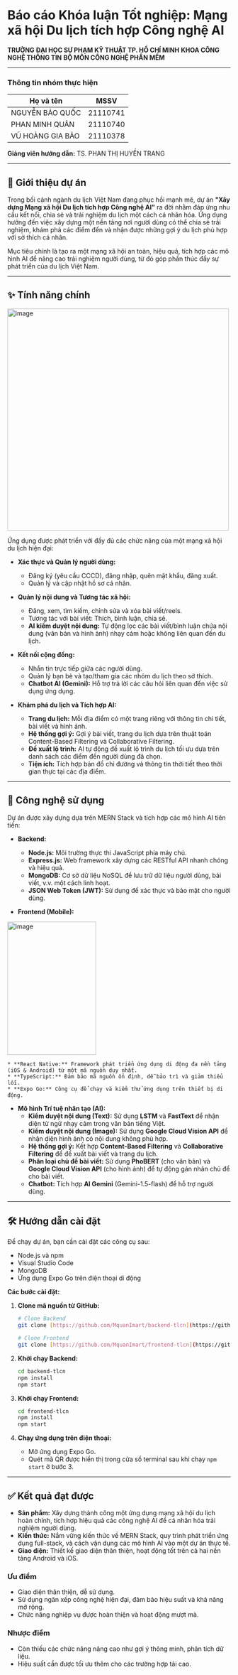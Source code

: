 # Báo cáo Khóa luận Tốt nghiệp: Mạng xã hội Du lịch tích hợp Công nghệ AI

**TRƯỜNG ĐẠI HỌC SƯ PHẠM KỸ THUẬT TP. HỒ CHÍ MINH**
**KHOA CÔNG NGHỆ THÔNG TIN**
**BỘ MÔN CÔNG NGHỆ PHẦN MỀM**

---

### **Thông tin nhóm thực hiện**

| Họ và tên         | MSSV     |
| ----------------- | -------- |
| NGUYỄN BẢO QUỐC   | 21110741 |
| PHAN MINH QUÂN    | 21110740 |
| VŨ HOÀNG GIA BẢO  | 21110378 |

**Giảng viên hướng dẫn:** TS. PHAN THỊ HUYỀN TRANG

---

## 📖 Giới thiệu dự án

Trong bối cảnh ngành du lịch Việt Nam đang phục hồi mạnh mẽ, dự án **"Xây dựng Mạng xã hội Du lịch tích hợp Công nghệ AI"** ra đời nhằm đáp ứng nhu cầu kết nối, chia sẻ và trải nghiệm du lịch một cách cá nhân hóa. Ứng dụng hướng đến việc xây dựng một nền tảng nơi người dùng có thể chia sẻ trải nghiệm, khám phá các điểm đến và nhận được những gợi ý du lịch phù hợp với sở thích cá nhân.

Mục tiêu chính là tạo ra một mạng xã hội an toàn, hiệu quả, tích hợp các mô hình AI để nâng cao trải nghiệm người dùng, từ đó góp phần thúc đẩy sự phát triển của du lịch Việt Nam.

---

## ✨ Tính năng chính
<img width="500" height="500" alt="image" src="https://github.com/user-attachments/assets/c17d824e-dfe4-4006-9c9e-59c639ecc1c5" />

Ứng dụng được phát triển với đầy đủ các chức năng của một mạng xã hội du lịch hiện đại:

* **Xác thực và Quản lý người dùng:**
    * Đăng ký (yêu cầu CCCD), đăng nhập, quên mật khẩu, đăng xuất.
    * Quản lý và cập nhật hồ sơ cá nhân.

* **Quản lý nội dung và Tương tác xã hội:**
    * Đăng, xem, tìm kiếm, chỉnh sửa và xóa bài viết/reels.
    * Tương tác với bài viết: Thích, bình luận, chia sẻ.
    * **AI kiểm duyệt nội dung:** Tự động lọc các bài viết/bình luận chứa nội dung (văn bản và hình ảnh) nhạy cảm hoặc không liên quan đến du lịch.

* **Kết nối cộng đồng:**
    * Nhắn tin trực tiếp giữa các người dùng.
    * Quản lý bạn bè và tạo/tham gia các nhóm du lịch theo sở thích.
    * **Chatbot AI (Gemini):** Hỗ trợ trả lời các câu hỏi liên quan đến việc sử dụng ứng dụng.

* **Khám phá du lịch và Tích hợp AI:**
    * **Trang du lịch:** Mỗi địa điểm có một trang riêng với thông tin chi tiết, bài viết và hình ảnh.
    * **Hệ thống gợi ý:** Gợi ý bài viết, trang du lịch dựa trên thuật toán Content-Based Filtering và Collaborative Filtering.
    * **Đề xuất lộ trình:** AI tự động đề xuất lộ trình du lịch tối ưu dựa trên danh sách các điểm đến người dùng đã chọn.
    * **Tiện ích:** Tích hợp bản đồ chỉ đường và thông tin thời tiết theo thời gian thực tại các địa điểm.

---

## 🚀 Công nghệ sử dụng

Dự án được xây dựng dựa trên MERN Stack và tích hợp các mô hình AI tiên tiến:

* **Backend:**
    * **Node.js:** Môi trường thực thi JavaScript phía máy chủ.
    * **Express.js:** Web framework xây dựng các RESTful API nhanh chóng và hiệu quả.
    * **MongoDB:** Cơ sở dữ liệu NoSQL để lưu trữ dữ liệu người dùng, bài viết, v.v. một cách linh hoạt.
    * **JSON Web Token (JWT):** Sử dụng để xác thực và bảo mật cho người dùng.

* **Frontend (Mobile):**
<img width="200" height="300" alt="image" src="https://github.com/user-attachments/assets/59d1106f-6d22-4a33-b7b1-08a15041ca0e" />

    * **React Native:** Framework phát triển ứng dụng di động đa nền tảng (iOS & Android) từ một mã nguồn duy nhất.
    * **TypeScript:** Đảm bảo mã nguồn ổn định, dễ bảo trì và giảm thiểu lỗi.
    * **Expo Go:** Công cụ để chạy và kiểm thử ứng dụng trên thiết bị di động.

* **Mô hình Trí tuệ nhân tạo (AI):**
    * **Kiểm duyệt nội dung (Text):** Sử dụng **LSTM** và **FastText** để nhận diện từ ngữ nhạy cảm trong văn bản tiếng Việt.
    * **Kiểm duyệt nội dung (Image):** Sử dụng **Google Cloud Vision API** để nhận diện hình ảnh có nội dung không phù hợp.
    * **Hệ thống gợi ý:** Kết hợp **Content-Based Filtering** và **Collaborative Filtering** để đề xuất bài viết và trang du lịch.
    * **Phân loại chủ đề bài viết:** Sử dụng **PhoBERT** (cho văn bản) và **Google Cloud Vision API** (cho hình ảnh) để tự động gán nhãn chủ đề cho bài viết.
    * **Chatbot:** Tích hợp **AI Gemini** (Gemini-1.5-flash) để hỗ trợ người dùng.

---

## 🛠️ Hướng dẫn cài đặt

Để chạy dự án, bạn cần cài đặt các công cụ sau:

* Node.js và npm
* Visual Studio Code
* MongoDB
* Ứng dụng Expo Go trên điện thoại di động

**Các bước cài đặt:**

1.  **Clone mã nguồn từ GitHub:**
    ```bash
    # Clone Backend
    git clone [https://github.com/MquanImart/backend-tlcn](https://github.com/MquanImart/backend-tlcn)

    # Clone Frontend
    git clone [https://github.com/MquanImart/frontend-tlcn](https://github.com/MquanImart/frontend-tlcn)
    ```

2.  **Khởi chạy Backend:**
    ```bash
    cd backend-tlcn
    npm install
    npm start
    ```

3.  **Khởi chạy Frontend:**
    ```bash
    cd frontend-tlcn
    npm install
    npm start
    ```

4.  **Chạy ứng dụng trên điện thoại:**
    * Mở ứng dụng Expo Go.
    * Quét mã QR được hiển thị trong cửa sổ terminal sau khi chạy `npm start` ở bước 3.

---

## ✅ Kết quả đạt được

* **Sản phẩm:** Xây dựng thành công một ứng dụng mạng xã hội du lịch hoàn chỉnh, tích hợp hiệu quả các công nghệ AI để cá nhân hóa trải nghiệm người dùng.
* **Kiến thức:** Nắm vững kiến thức về MERN Stack, quy trình phát triển ứng dụng full-stack, và cách vận dụng các mô hình AI vào một dự án thực tế.
* **Giao diện:** Thiết kế giao diện thân thiện, hoạt động tốt trên cả hai nền tảng Android và iOS.

### **Ưu điểm**
* Giao diện thân thiện, dễ sử dụng.
* Sử dụng ngăn xếp công nghệ hiện đại, đảm bảo hiệu suất và khả năng mở rộng.
* Chức năng nghiệp vụ được hoàn thiện và hoạt động mượt mà.

### **Nhược điểm**
* Còn thiếu các chức năng nâng cao như gợi ý thông minh, phân tích dữ liệu.
* Hiệu suất cần được tối ưu thêm cho các trường hợp tải cao.

